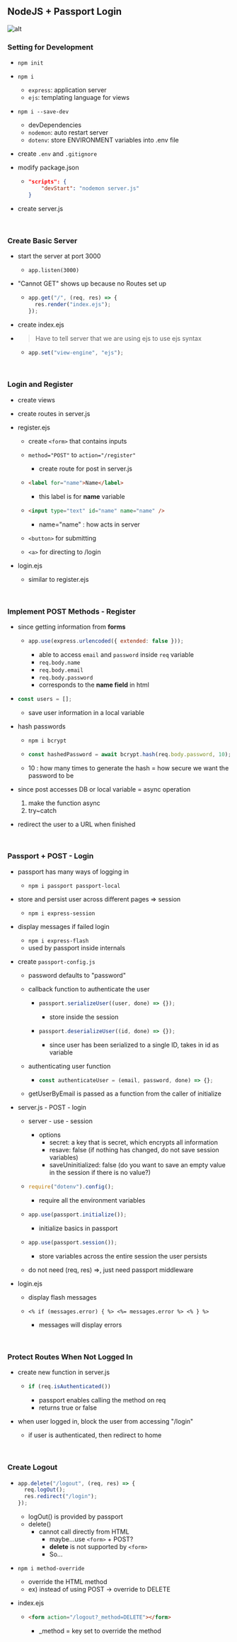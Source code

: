 ## NodeJS + Passport Login

![alt](./gif/nodejs_passport.gif)

### Setting for Development

- `npm init`
- `npm i`
  - `express`: application server
  - `ejs`: templating language for views
- `npm i --save-dev`
  - devDependencies
  - `nodemon`: auto restart server
  - `dotenv`: store ENVIRONMENT variables into .env file
- create `.env` and `.gitignore`

- modify package.json

  - ```json
    "scripts": {
        "devStart": "nodemon server.js"
    }
    ```

- create server.js

<br/>

### Create Basic Server

- start the server at port 3000

  - `app.listen(3000)`

- "Cannot GET" shows up because no Routes set up

  - ```javascript
    app.get("/", (req, res) => {
      res.render("index.ejs");
    });
    ```

- create index.ejs

- > Have to tell server that we are using ejs to use ejs syntax

  - ```javascript
    app.set("view-engine", "ejs");
    ```

<br/>

### Login and Register

- create views

- create routes in server.js

- register.ejs

  - create `<form>` that contains inputs

  - `method="POST"` to `action="/register"`

    - create route for post in server.js

  - ```html
    <label for="name">Name</label>
    ```

    - this label is for **name** variable

  - ```html
    <input type="text" id="name" name="name" />
    ```

    - name="name" : how acts in server

  - `<button>` for submitting

  - `<a>` for directing to /login

- login.ejs
  - similar to register.ejs

<br/>

### Implement POST Methods - Register

- since getting information from **forms**

  - ```javascript
    app.use(express.urlencoded({ extended: false }));
    ```

    - able to access `email` and `password` inside `req` variable
    - `req.body.name`
    - `req.body.email`
    - `req.body.password`
    - corresponds to the **name field** in html

- ```javascript
  const users = [];
  ```

  - save user information in a local variable

- hash passwords

  - `npm i bcrypt`

  - ```javascript
    const hashedPassword = await bcrypt.hash(req.body.password, 10);
    ```

  - 10 : how many times to generate the hash = how secure we want the password to be

- since post accesses DB or local variable = async operation

  1. make the function async
  2. try~catch

- redirect the user to a URL when finished

<br/>

### Passport + POST - Login

- passport has many ways of logging in

  - `npm i passport passport-local`

- store and persist user across different pages => session

  - `npm i express-session`

- display messages if failed login

  - `npm i express-flash`
  - used by passport inside internals

- create `passport-config.js`

  - password defaults to "password"

  - callback function to authenticate the user

    - ```javascript
      passport.serializeUser((user, done) => {});
      ```

      - store inside the session

    - ```javascript
      passport.deserializeUser((id, done) => {});
      ```

      - since user has been serialized to a single ID, takes in id as variable

  - authenticating user function

    - ```javascript
      const authenticateUser = (email, password, done) => {};
      ```

  - getUserByEmail is passed as a function from the caller of initialize

- server.js - POST - login

  - server - use - session

    - options
      - secret: a key that is secret, which encrypts all information
      - resave: false (if nothing has changed, do not save session variables)
      - saveUninitialized: false (do you want to save an empty value in the session if there is no value?)

  - ```javascript
    require("dotenv").config();
    ```

    - require all the environment variables

  - ```javascript
    app.use(passport.initialize());
    ```

    - initialize basics in passport

  - ```javascript
    app.use(passport.session());
    ```

    - store variables across the entire session the user persists

  - do not need (req, res) =>, just need passport middleware

- login.ejs

  - display flash messages

  - ```ejs
    <% if (messages.error) { %> <%= messages.error %> <% } %>
    ```

    - messages will display errors

<br/>

### Protect Routes When Not Logged In

- create new function in server.js

  - ```javascript
    if (req.isAuthenticated())
    ```

    - passport enables calling the method on req
    - returns true or false

- when user logged in, block the user from accessing "/login"

  - if user is authenticated, then redirect to home

<br/>

### Create Logout

- ```javascript
  app.delete("/logout", (req, res) => {
    req.logOut();
    res.redirect("/login");
  });
  ```

  - logOut() is provided by passport
  - delete()
    - cannot call directly from HTML
      - maybe...use `<form>` + POST?
      - **delete** is not supported by `<form>`
      - So...

- `npm i method-override`

  - override the HTML method
  - ex) instead of using POST -> override to DELETE

- index.ejs

  - ```html
    <form action="/logout?_method=DELETE"></form>
    ```

    - \_method = key set to override the method
